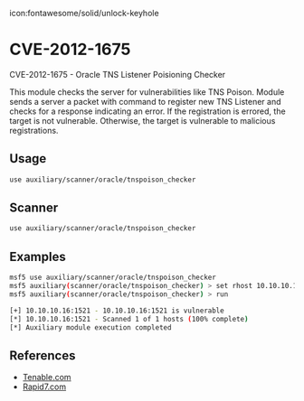 icon:fontawesome/solid/unlock-keyhole

# CVE-2012-1675

CVE-2012-1675 - Oracle TNS Listener Poisioning Checker

This module checks the server for vulnerabilities like TNS Poison. Module sends a server a packet with command to register new TNS Listener and checks for a response indicating an error. If the registration is errored, the target is not vulnerable. Otherwise, the target is vulnerable to malicious registrations.

## Usage

```bash
use auxiliary/scanner/oracle/tnspoison_checker
```

## Scanner

```bash
use auxiliary/scanner/oracle/tnspoison_checker
```

## Examples

```bash
msf5 use auxiliary/scanner/oracle/tnspoison_checker
msf5 auxiliary(scanner/oracle/tnspoison_checker) > set rhost 10.10.10.16
msf5 auxiliary(scanner/oracle/tnspoison_checker) > run

[+] 10.10.10.16:1521 - 10.10.10.16:1521 is vulnerable
[*] 10.10.10.16:1521 - Scanned 1 of 1 hosts (100% complete)
[*] Auxiliary module execution completed
```

## References

- [Tenable.com](https://www.tenable.com/plugins/nessus/69552)
- [Rapid7.com](https://www.rapid7.com/db/modules/auxiliary/scanner/oracle/tnspoison_checker)
